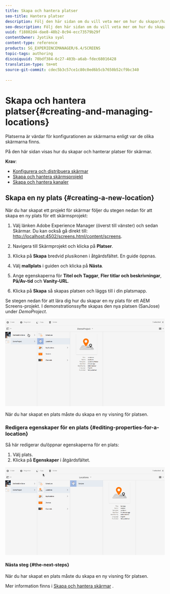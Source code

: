 ```yaml
---
title: Skapa och hantera platser
seo-title: Hantera platser
description: Följ den här sidan om du vill veta mer om hur du skapar/hanterar platser.
seo-description: Följ den här sidan om du vill veta mer om hur du skapar/hanterar platser.
uuid: f18802d4-dae8-48b2-8c94-ecc73579b29f
contentOwner: Jyotika syal
content-type: reference
products: SG_EXPERIENCEMANAGER/6.4/SCREENS
topic-tags: authoring
discoiquuid: 70bdf384-6c27-403b-a6ab-fdec68016428
translation-type: tm+mt
source-git-commit: cdec5b3c57ce1c80c0ed6b5cb7650b52cf9bc340

---
```



# Skapa och hantera platser{#creating-and-managing-locations}

Platserna är värdar för konfigurationen av skärmarna enligt var de olika skärmarna finns.

På den här sidan visas hur du skapar och hanterar platser för skärmar.

**Krav**:

* [Konfigurera och distribuera skärmar](configuring-screens-introduction.md)
* [Skapa och hantera skärmsprojekt](creating-a-screens-project.md)
* [Skapa och hantera kanaler](managing-channels.md)

## Skapa en ny plats {#creating-a-new-location}

När du har skapat ett projekt för skärmar följer du stegen nedan för att skapa en ny plats för ett skärmsprojekt:

1. Välj länken Adobe Experience Manager (överst till vänster) och sedan Skärmar. Du kan också gå direkt till: [http://localhost:4502/screens.html/content/screens](http://localhost:4502/screens.html/content/screens).
1. Navigera till Skärmprojekt och klicka på **Platser**.
1. Klicka på **Skapa** bredvid plusikonen i åtgärdsfältet. En guide öppnas.
1. Välj **mallplats** i guiden och klicka på **Nästa**.

1. Ange egenskaperna för **Titel och Taggar**, **Fler titlar och beskrivningar**, **På/Av-tid** och **Vanity-URL**.

1. Klicka på **Skapa** så skapas platsen och läggs till i din platsmapp.

Se stegen nedan för att lära dig hur du skapar en ny plats för ett AEM Screens-projekt. I demonstrationssyfte skapas den nya platsen (SanJose) under *DemoProject*.

![player2](assets/player2.gif)

När du har skapat en plats måste du skapa en ny visning för platsen.

### Redigera egenskaper för en plats {#editing-properties-for-a-location}

Så här redigerar du/öppnar egenskaperna för en plats:

1. Välj plats.
1. Klicka på **Egenskaper** i åtgärdsfältet.

![player3](assets/player3.gif)

#### Nästa steg {#the-next-steps}

När du har skapat en plats måste du skapa en ny visning för platsen.

Mer information finns i [Skapa och hantera skärmar](managing-displays.md) .

